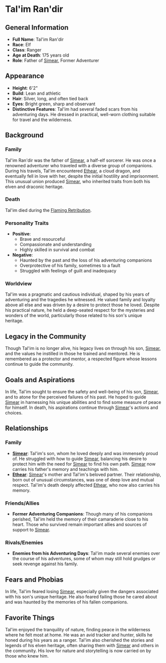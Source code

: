 # Tal'im Ran'dir

## General Information
- **Full Name**: Tal'im Ran'dir
- **Race**: Elf
- **Class**: Ranger
- **Age at Death**: 175 years old
- **Role**: Father of [Simear](../../Crown-of-the-Immortals/PCs/Simear.md), Former Adventurer

## Appearance
- **Height**: 6'2"
- **Build**: Lean and athletic
- **Hair**: Silver, long, and often tied back
- **Eyes**: Bright green, sharp and observant
- **Distinctive Features**: Tal'im had several faded scars from his adventuring days. He dressed in practical, well-worn clothing suitable for travel and the wilderness.

## Background

### Family
Tal'im Ran'dir was the father of [Simear](../../Crown-of-the-Immortals/PCs/Simear.md), a half-elf sorcerer. He was once a renowned adventurer who traveled with a diverse group of companions. During his travels, Tal'im encountered [Ethear](Ethear.md), a cloud dragon, and eventually fell in love with her, despite the initial hostility and imprisonment. This unusual union produced [Simear](../../Crown-of-the-Immortals/PCs/Simear.md), who inherited traits from both his elven and draconic heritage.

### Death
Tal'im died during the [Flaming Retribution](../Events/The-Flaming-Retribution.md).

### Personality Traits
- **Positive**:
  - Brave and resourceful
  - Compassionate and understanding
  - Highly skilled in survival and combat
- **Negative**:
  - Haunted by the past and the loss of his adventuring companions
  - Overprotective of his family, sometimes to a fault
  - Struggled with feelings of guilt and inadequacy

### Worldview
Tal'im was a pragmatic and cautious individual, shaped by his years of adventuring and the tragedies he witnessed. He valued family and loyalty above all else and was driven by a desire to protect those he loved. Despite his practical nature, he held a deep-seated respect for the mysteries and wonders of the world, particularly those related to his son's unique heritage.

## Legacy in the Community
Though Tal'im is no longer alive, his legacy lives on through his son, [Simear](../../Crown-of-the-Immortals/PCs/Simear.md), and the values he instilled in those he trained and mentored. He is remembered as a protector and mentor, a respected figure whose lessons continue to guide the community.

## Goals and Aspirations
In life, Tal'im sought to ensure the safety and well-being of his son, [Simear](../../Crown-of-the-Immortals/PCs/Simear.md), and to atone for the perceived failures of his past. He hoped to guide [Simear](../../Crown-of-the-Immortals/PCs/Simear.md) in harnessing his unique abilities and to find some measure of peace for himself. In death, his aspirations continue through [Simear](../../Crown-of-the-Immortals/PCs/Simear.md)'s actions and choices.

## Relationships

### Family
- **[Simear](../../Crown-of-the-Immortals/PCs/Simear.md)**: Tal'im's son, whom he loved deeply and was immensely proud of. He struggled with how to guide [Simear](../../Crown-of-the-Immortals/PCs/Simear.md), balancing his desire to protect him with the need for [Simear](../../Crown-of-the-Immortals/PCs/Simear.md) to find his own path. [Simear](../../Crown-of-the-Immortals/PCs/Simear.md) now carries his father's memory and teachings with him.
- **[Ethear](Ethear.md)**: [Simear](../../Crown-of-the-Immortals/PCs/Simear.md)'s mother and Tal'im's beloved partner. Their relationship, born out of unusual circumstances, was one of deep love and mutual respect. Tal'im's death deeply affected [Ethear](Ethear.md), who now also carries his memory.

### Friends/Allies
- **Former Adventuring Companions**: Though many of his companions perished, Tal'im held the memory of their camaraderie close to his heart. Those who survived remain important allies and sources of support to [Simear](../../Crown-of-the-Immortals/PCs/Simear.md).

### Rivals/Enemies
- **Enemies from his Adventuring Days**: Tal'im made several enemies over the course of his adventures, some of whom may still hold grudges or seek revenge against his family.

## Fears and Phobias
In life, Tal'im feared losing [Simear](../../Crown-of-the-Immortals/PCs/Simear.md), especially given the dangers associated with his son's unique heritage. He also feared failing those he cared about and was haunted by the memories of his fallen companions.

## Favorite Things
Tal'im enjoyed the tranquility of nature, finding peace in the wilderness where he felt most at home. He was an avid tracker and hunter, skills he honed during his years as a ranger. Tal'im also cherished the stories and legends of his elven heritage, often sharing them with [Simear](../../Crown-of-the-Immortals/PCs/Simear.md) and others in the community. His love for nature and storytelling is now carried on by those who knew him.